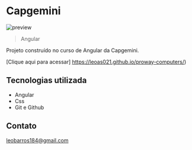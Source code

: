 # Capgemini

![preview](./assets/proway.png)

>Angular

Projeto construído no curso de Angular da Capgemini.

[Clique aqui para acessar]
https://leoas021.github.io/proway-computers/)

## Tecnologias utilizada

- Angular
- Css
- Git e Github

## Contato

leobarros184@gmail.com
